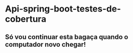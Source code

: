 # Api-spring-boot-testes-de-cobertura

## Só vou continuar esta bagaça quando o computador novo chegar!
